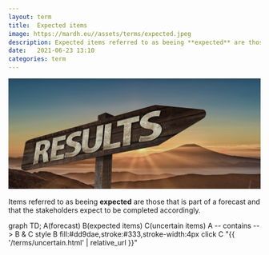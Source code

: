 ```yaml
---
layout: term
title:  Expected items
image: https://mardh.eu//assets/terms/expected.jpeg
description: Expected items referred to as beeing **expected** are those that is part of a forecast and that the stakeholders expect to be completed accordingly.
date:   2021-06-23 13:10
categories: term
---
```


![expected](../assets/terms/expected.jpeg)


Items referred to as beeing **expected** are those that is part of a forecast and that the stakeholders expect to be completed accordingly.

<div class="mermaid">
  graph TD;
  A(forecast)
  B(expected items)
  C(uncertain items)
  A -- contains --> B & C
  style B fill:#dd9dae,stroke:#333,stroke-width:4px
  click C "{{ '/terms/uncertain.html' | relative_url }}"
</div>


